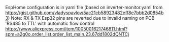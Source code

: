 EspHome configuration is in yaml file (based on inverter-monitor.yaml from https://gist.github.com/vladyspavlov/5ac21cb58923482eff8e7bbb2d0854b3)
Note: RX & TX Esp32 pins are reverted due to invalid naming on PCB 'RS485 to TTL' with automatic flow control
https://www.aliexpress.com/item/1005001621746811.html?spm=a2g0o.order_list.order_list_main.23.67dd1802dQNTCj

